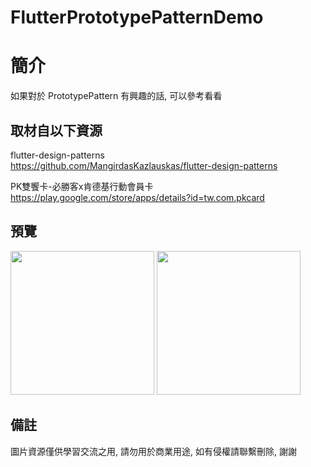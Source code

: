 # FlutterPrototypePatternDemo

簡介
==================================
如果對於 PrototypePattern 有興趣的話, 可以參考看看                                 

取材自以下資源
--------
flutter-design-patterns                                                                 
https://github.com/MangirdasKazlauskas/flutter-design-patterns     
                  	
PK雙饗卡-必勝客x肯德基行動會員卡                                                                 
https://play.google.com/store/apps/details?id=tw.com.pkcard     

預覽
--------
<p align="left">
  <img src="https://i.imgur.com/AJQbv6F.png" width="230"/>
  <img src="https://i.imgur.com/HJmysYn.png" width="230"/>
</p> 

備註
--------
圖片資源僅供學習交流之用, 請勿用於商業用途, 如有侵權請聯繫刪除, 謝謝
